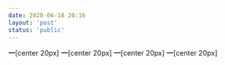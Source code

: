 ```yaml
---
date: 2020-06-18 20:16
layout: 'post'
status: 'public'
---
```


**一**[center 20px]
**一**[center 20px]
**一**[center 20px]
**一**[center 20px]

